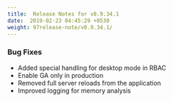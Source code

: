 ```yaml
---
title:  Release Notes for v0.9.34.1
date:  2019-02-23 04:45:29 +0530
weight: 97release-note/v0.9.34.1/
---
```

### Bug Fixes

- Added special handling for desktop mode in RBAC
- Enable GA only in production
- Removed full server reloads from the application
- Improved logging for memory analysis
